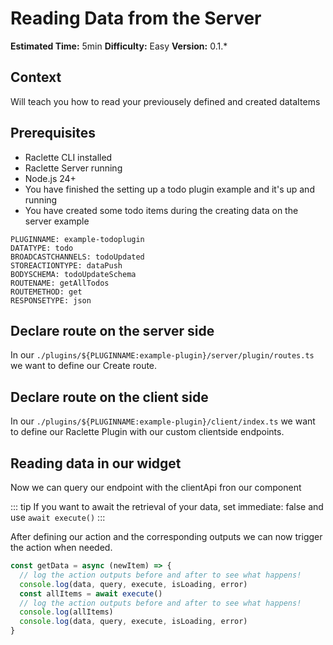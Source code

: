 # Reading Data from the Server

**Estimated Time:** 5min
**Difficulty:** Easy
**Version:** 0.1.\*

## Context

Will teach you how to read your previousely defined and created dataItems

## Prerequisites

- Raclette CLI installed
- Raclette Server running
- Node.js 24+
- You have finished the setting up a todo plugin example and it's up and running
- You have created some todo items during the creating data on the server example

```variables-hide-table
PLUGINNAME: example-todoplugin
DATATYPE: todo
BROADCASTCHANNELS: todoUpdated
STOREACTIONTYPE: dataPush
BODYSCHEMA: todoUpdateSchema
ROUTENAME: getAllTodos
ROUTEMETHOD: get
RESPONSETYPE: json
```

## Declare route on the server side

In our `./plugins/${PLUGINNAME:example-plugin}/server/plugin/routes.ts` we want to define our Create route.

<!--@include: ../cooking-steps/server/plugin/singleRoute.md-->

## Declare route on the client side

In our `./plugins/${PLUGINNAME:example-plugin}/client/index.ts` we want to define our Raclette Plugin with our custom clientside endpoints.

<!--@include: ../cooking-steps/client/plugin/routeDeclaration.md-->

## Reading data in our widget

Now we can query our endpoint with the clientApi fron our component

<!--@include: ../cooking-steps/client/api/data.md -->

::: tip
If you want to await the retrieval of your data, set immediate: false and use `await execute()`
:::

After defining our action and the corresponding outputs we can now trigger the action when needed.

```typescript
const getData = async (newItem) => {
  // log the action outputs before and after to see what happens!
  console.log(data, query, execute, isLoading, error)
  const allItems = await execute()
  // log the action outputs before and after to see what happens!
  console.log(allItems)
  console.log(data, query, execute, isLoading, error)
}
```
